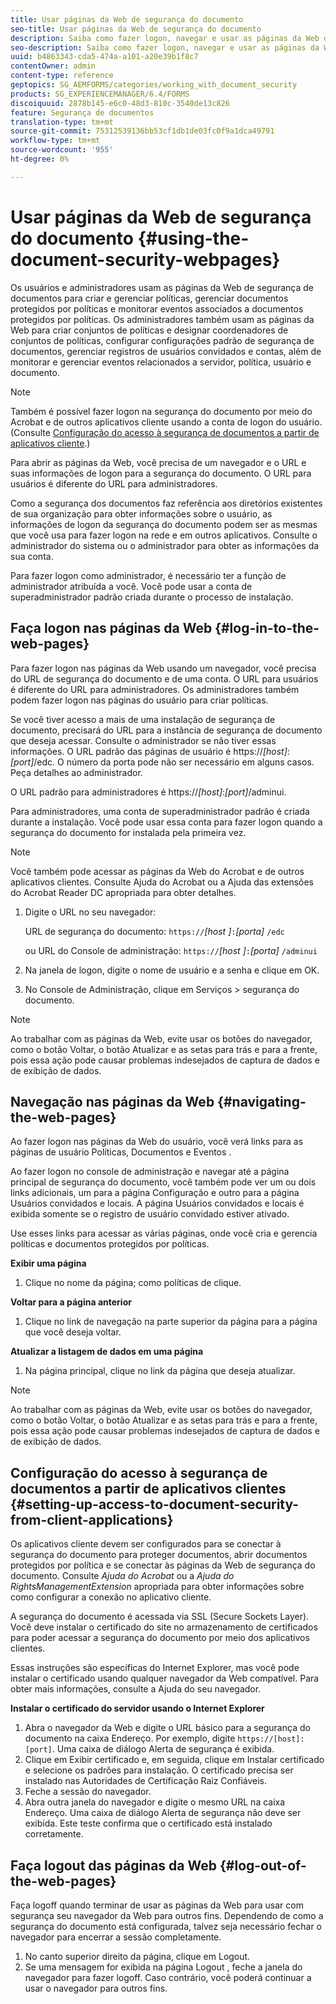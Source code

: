 ```yaml
---
title: Usar páginas da Web de segurança do documento
seo-title: Usar páginas da Web de segurança do documento
description: Saiba como fazer logon, navegar e usar as páginas da Web de segurança do documento.
seo-description: Saiba como fazer logon, navegar e usar as páginas da Web de segurança do documento.
uuid: b4863343-cda5-474a-a101-a20e39b1f8c7
contentOwner: admin
content-type: reference
geptopics: SG_AEMFORMS/categories/working_with_document_security
products: SG_EXPERIENCEMANAGER/6.4/FORMS
discoiquuid: 2878b145-e6c0-48d3-810c-3540de13c826
feature: Segurança de documentos
translation-type: tm+mt
source-git-commit: 75312539136bb53cf1db1de03fc0f9a1dca49791
workflow-type: tm+mt
source-wordcount: '955'
ht-degree: 0%

---
```



# Usar páginas da Web de segurança do documento {#using-the-document-security-webpages}

Os usuários e administradores usam as páginas da Web de segurança de documentos para criar e gerenciar políticas, gerenciar documentos protegidos por políticas e monitorar eventos associados a documentos protegidos por políticas. Os administradores também usam as páginas da Web para criar conjuntos de políticas e designar coordenadores de conjuntos de políticas, configurar configurações padrão de segurança de documentos, gerenciar registros de usuários convidados e contas, além de monitorar e gerenciar eventos relacionados a servidor, política, usuário e documento.

>[!NOTE]
>
>Também é possível fazer logon na segurança do documento por meio do Acrobat e de outros aplicativos cliente usando a conta de logon do usuário. (Consulte [Configuração do acesso à segurança de documentos a partir de aplicativos cliente](using-document-security-web-pages.md#setting-up-access-to-document-security-from-client-applications).)

Para abrir as páginas da Web, você precisa de um navegador e o URL e suas informações de logon para a segurança do documento. O URL para usuários é diferente do URL para administradores.

Como a segurança dos documentos faz referência aos diretórios existentes de sua organização para obter informações sobre o usuário, as informações de logon da segurança do documento podem ser as mesmas que você usa para fazer logon na rede e em outros aplicativos. Consulte o administrador do sistema ou o administrador para obter as informações da sua conta.

Para fazer logon como administrador, é necessário ter a função de administrador atribuída a você. Você pode usar a conta de superadministrador padrão criada durante o processo de instalação.

## Faça logon nas páginas da Web {#log-in-to-the-web-pages}

Para fazer logon nas páginas da Web usando um navegador, você precisa do URL de segurança do documento e de uma conta. O URL para usuários é diferente do URL para administradores. Os administradores também podem fazer logon nas páginas do usuário para criar políticas.

Se você tiver acesso a mais de uma instalação de segurança de documento, precisará do URL para a instância de segurança de documento que deseja acessar. Consulte o administrador se não tiver essas informações. O URL padrão das páginas de usuário é https://*[host]*:*[port]*/edc. O número da porta pode não ser necessário em alguns casos. Peça detalhes ao administrador.

O URL padrão para administradores é https://*[host]*:*[port]*/adminui.

Para administradores, uma conta de superadministrador padrão é criada durante a instalação. Você pode usar essa conta para fazer logon quando a segurança do documento for instalada pela primeira vez.

>[!NOTE]
>
>Você também pode acessar as páginas da Web do Acrobat e de outros aplicativos clientes. Consulte Ajuda do Acrobat ou a Ajuda das extensões do Acrobat Reader DC apropriada para obter detalhes.

1. Digite o URL no seu navegador:

   URL de segurança do documento: `https://`*[host ]*`:`*[porta]* `/edc`

   ou URL do Console de administração: `https://`*[host ]*`:`*[porta]* `/adminui`

1. Na janela de logon, digite o nome de usuário e a senha e clique em OK.
1. No Console de Administração, clique em Serviços > segurança do documento.

>[!NOTE]
>
>Ao trabalhar com as páginas da Web, evite usar os botões do navegador, como o botão Voltar, o botão Atualizar e as setas para trás e para a frente, pois essa ação pode causar problemas indesejados de captura de dados e de exibição de dados.

## Navegação nas páginas da Web {#navigating-the-web-pages}

Ao fazer logon nas páginas da Web do usuário, você verá links para as páginas de usuário Políticas, Documentos e Eventos .

Ao fazer logon no console de administração e navegar até a página principal de segurança do documento, você também pode ver um ou dois links adicionais, um para a página Configuração e outro para a página Usuários convidados e locais. A página Usuários convidados e locais é exibida somente se o registro de usuário convidado estiver ativado.

Use esses links para acessar as várias páginas, onde você cria e gerencia políticas e documentos protegidos por políticas.

**Exibir uma página**

1. Clique no nome da página; como políticas de clique.

**Voltar para a página anterior**

1. Clique no link de navegação na parte superior da página para a página que você deseja voltar.

**Atualizar a listagem de dados em uma página**

1. Na página principal, clique no link da página que deseja atualizar.

>[!NOTE]
>
>Ao trabalhar com as páginas da Web, evite usar os botões do navegador, como o botão Voltar, o botão Atualizar e as setas para trás e para a frente, pois essa ação pode causar problemas indesejados de captura de dados e de exibição de dados.

## Configuração do acesso à segurança de documentos a partir de aplicativos clientes {#setting-up-access-to-document-security-from-client-applications}

Os aplicativos cliente devem ser configurados para se conectar à segurança do documento para proteger documentos, abrir documentos protegidos por política e se conectar às páginas da Web de segurança do documento. Consulte *Ajuda do Acrobat* ou a *Ajuda do RightsManagementExtension* apropriada para obter informações sobre como configurar a conexão no aplicativo cliente.

A segurança do documento é acessada via SSL (Secure Sockets Layer). Você deve instalar o certificado do site no armazenamento de certificados para poder acessar a segurança do documento por meio dos aplicativos clientes.

<!-- Fix broken link See Configuring SSL for information on SSL.-->

Essas instruções são específicas do Internet Explorer, mas você pode instalar o certificado usando qualquer navegador da Web compatível. Para obter mais informações, consulte a Ajuda do seu navegador.

**Instalar o certificado do servidor usando o Internet Explorer**

1. Abra o navegador da Web e digite o URL básico para a segurança do documento na caixa Endereço. Por exemplo, digite `https://[host]:[port]`. Uma caixa de diálogo Alerta de segurança é exibida.
1. Clique em Exibir certificado e, em seguida, clique em Instalar certificado e selecione os padrões para instalação. O certificado precisa ser instalado nas Autoridades de Certificação Raiz Confiáveis.
1. Feche a sessão do navegador.
1. Abra outra janela do navegador e digite o mesmo URL na caixa Endereço. Uma caixa de diálogo Alerta de segurança não deve ser exibida. Este teste confirma que o certificado está instalado corretamente.

## Faça logout das páginas da Web {#log-out-of-the-web-pages}

Faça logoff quando terminar de usar as páginas da Web para usar com segurança seu navegador da Web para outros fins. Dependendo de como a segurança do documento está configurada, talvez seja necessário fechar o navegador para encerrar a sessão completamente.

1. No canto superior direito da página, clique em Logout.
1. Se uma mensagem for exibida na página Logout , feche a janela do navegador para fazer logoff. Caso contrário, você poderá continuar a usar o navegador para outros fins.

